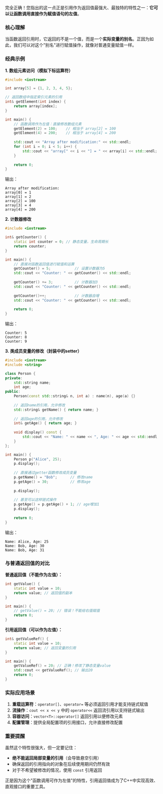 完全正确！您指出的这一点正是引用作为返回值最强大、最独特的特性之一：**它可以让函数调用直接作为赋值语句的左值**。

### 核心理解

当函数返回引用时，它返回的不是一个值，而是一个**实际变量的别名**。正因为如此，我们可以对这个"别名"进行赋值操作，就像对普通变量赋值一样。

### 经典示例

**1. 数组元素访问（模拟下标运算符）**
```cpp
#include <iostream>

int array[5] = {1, 2, 3, 4, 5};

// 返回数组中指定索引元素的引用
int& getElement(int index) {
    return array[index];
}

int main() {
    // 函数调用作为左值：直接修改数组元素
    getElement(2) = 100;    // 相当于 array[2] = 100
    getElement(4) = 200;    // 相当于 array[4] = 200
    
    std::cout << "Array after modification:" << std::endl;
    for (int i = 0; i < 5; i++) {
        std::cout << "array[" << i << "] = " << array[i] << std::endl;
    }
    
    return 0;
}
```

输出：
```
Array after modification:
array[0] = 1
array[1] = 2
array[2] = 100
array[3] = 4
array[4] = 200
```

**2. 计数器修改**
```cpp
#include <iostream>

int& getCounter() {
    static int counter = 0; // 静态变量，生命周期长
    return counter;
}

int main() {
    // 直接对函数返回值进行赋值和运算
    getCounter() = 5;           // 设置计数器为5
    std::cout << "Counter: " << getCounter() << std::endl;
    
    getCounter() += 3;          // 计数器加3
    std::cout << "Counter: " << getCounter() << std::endl;
    
    getCounter()++;             // 计数器自增
    std::cout << "Counter: " << getCounter() << std::endl;
    
    return 0;
}
```

输出：
```
Counter: 5
Counter: 8
Counter: 9
```

**3. 类成员变量的修改（封装中的setter）**
```cpp
#include <iostream>
#include <string>

class Person {
private:
    std::string name;
    int age;
public:
    Person(const std::string& n, int a) : name(n), age(a) {}
    
    // 返回name的引用，允许修改
    std::string& getName() { return name; }
    
    // 返回age的引用，允许修改
    int& getAge() { return age; }
    
    void display() const {
        std::cout << "Name: " << name << ", Age: " << age << std::endl;
    }
};

int main() {
    Person p("Alice", 25);
    p.display();
    
    // 直接通过getter函数修改成员变量
    p.getName() = "Bob";      // 修改name
    p.getAge() = 30;          // 修改age
    
    p.display();
    
    // 甚至可以这样链式操作
    p.getAge() = p.getAge() + 1; // age增加1
    p.display();
    
    return 0;
}
```

输出：
```
Name: Alice, Age: 25
Name: Bob, Age: 30
Name: Bob, Age: 31
```

### 与普通返回值的对比

**普通返回值（不能作为左值）：**
```cpp
int getValue() {
    static int value = 10;
    return value; // 返回值的副本
}

int main() {
    // getValue() = 20; // 错误！不能给右值赋值
    return 0;
}
```

**引用返回值（可以作为左值）：**
```cpp
int& getValueRef() {
    static int value = 10;
    return value; // 返回变量的引用
}

int main() {
    getValueRef() = 20; // 正确！修改了静态变量value
    std::cout << getValueRef(); // 输出20
    return 0;
}
```

### 实际应用场景

1. **重载运算符**：`operator[]`、`operator=` 等必须返回引用才能支持链式赋值
2. **流操作**：`cout << x << y` 中的 `operator<<` 返回流引用以支持链式输出
3. **容器访问**：`vector<T>::operator[]` 返回引用以便修改元素
4. **配置管理**：提供全局配置项的引用接口，允许直接修改配置

### 重要提醒

虽然这个特性很强大，但一定要记住：
- **绝不能返回局部变量的引用**（会导致悬空引用）
- 确保返回的引用指向的对象在后续使用期间仍然有效
- 对于不希望被修改的情况，使用 `const` 引用返回

正是因为这个"函数调用可作为左值"的特性，引用返回值成为了C++中实现高效、直观接口的重要工具。